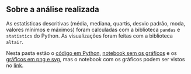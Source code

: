 ## Sobre a análise realizada
As estatísticas descritivas (média, mediana, quartis, desvio padrão, moda, valores mínimos e máximos) foram calculadas com a biblioteca `pandas` e `statistics` do Python. As visualizações foram feitas com a biblioteca `altair`.

Nesta pasta estão o [código em Python](https://github.com/biamuniz/trabalhofinal_eda_mjda/blob/main/codigo/eda_trabalhofinal.py), [notebook sem os gráficos](https://github.com/biamuniz/trabalhofinal_eda_mjda/blob/main/codigo/eda_trabalhofinal.ipynb) e os [gráficos em png e svg](https://github.com/biamuniz/trabalhofinal_eda_mjda/tree/main/codigo/graficos), mas o notebook com os gráficos podem ser vistos no [link](https://colab.research.google.com/drive/1tgcrZ3Qtpm-QJVwKgu9GTcHbbro96t0B?usp=sharing).
